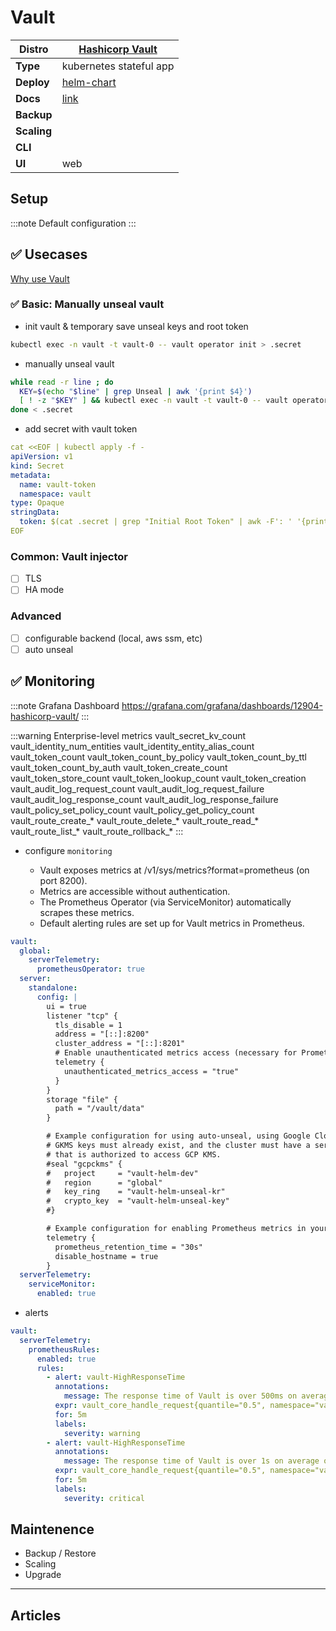 # Vault

|**Distro**|[Hashicorp Vault](https://developer.hashicorp.com/vault)|
|-|-|
|**Type**|kubernetes stateful app|
|**Deploy**|[helm-chart](https://developer.hashicorp.com/vault/docs/deploy/kubernetes/helm)|
|**Docs**|[link](https://developer.hashicorp.com/vault/docs)|
|**Backup**||
|**Scaling**||
|**CLI**||
|**UI**|web|

## Setup

:::note
Default configuration
:::

## :white_check_mark: Usecases

[Why use Vault](https://developer.hashicorp.com/vault/tutorials/get-started/why-use-vault)

### :white_check_mark: Basic: Manually unseal vault

- init vault & temporary save unseal keys and root token

```bash
kubectl exec -n vault -t vault-0 -- vault operator init > .secret
```

- manually unseal vault

```bash
while read -r line ; do
  KEY=$(echo "$line" | grep Unseal | awk '{print $4}')
  [ ! -z "$KEY" ] && kubectl exec -n vault -t vault-0 -- vault operator unseal $KEY
done < .secret
```

- add secret with vault token

```yaml
cat <<EOF | kubectl apply -f -
apiVersion: v1
kind: Secret
metadata:
  name: vault-token
  namespace: vault
type: Opaque
stringData:
  token: $(cat .secret | grep "Initial Root Token" | awk -F': ' '{print $2}')
EOF
```

### Common: Vault injector

- [ ] TLS
- [ ] HA mode

### Advanced

- [ ] configurable backend (local, aws ssm, etc)
- [ ] auto unseal

## :white_check_mark: Monitoring

:::note Grafana Dashboard
https://grafana.com/grafana/dashboards/12904-hashicorp-vault/
:::

:::warning Enterprise-level metrics
vault_secret_kv_count
vault_identity_num_entities
vault_identity_entity_alias_count
vault_token_count
vault_token_count_by_policy
vault_token_count_by_ttl
vault_token_count_by_auth
vault_token_create_count
vault_token_store_count
vault_token_lookup_count
vault_token_creation
vault_audit_log_request_count
vault_audit_log_request_failure
vault_audit_log_response_count
vault_audit_log_response_failure
vault_policy_set_policy_count
vault_policy_get_policy_count
vault_route_create_*
vault_route_delete_*
vault_route_read_*
vault_route_list_*
vault_route_rollback_*
:::

- configure `monitoring`

  * Vault exposes metrics at /v1/sys/metrics?format=prometheus (on port 8200).
  * Metrics are accessible without authentication.
  * The Prometheus Operator (via ServiceMonitor) automatically scrapes these metrics.
  * Default alerting rules are set up for Vault metrics in Prometheus.

```yaml
vault:
  global:
    serverTelemetry:
      prometheusOperator: true
  server:
    standalone:
      config: |
        ui = true
        listener "tcp" {
          tls_disable = 1
          address = "[::]:8200"
          cluster_address = "[::]:8201"
          # Enable unauthenticated metrics access (necessary for Prometheus Operator)
          telemetry {
            unauthenticated_metrics_access = "true"
          }
        }
        storage "file" {
          path = "/vault/data"
        }

        # Example configuration for using auto-unseal, using Google Cloud KMS. The
        # GKMS keys must already exist, and the cluster must have a service account
        # that is authorized to access GCP KMS.
        #seal "gcpckms" {
        #   project     = "vault-helm-dev"
        #   region      = "global"
        #   key_ring    = "vault-helm-unseal-kr"
        #   crypto_key  = "vault-helm-unseal-key"
        #}

        # Example configuration for enabling Prometheus metrics in your config.
        telemetry {
          prometheus_retention_time = "30s"
          disable_hostname = true
        }
  serverTelemetry:
    serviceMonitor:
      enabled: true
```

- alerts

```yaml
vault:
  serverTelemetry:
    prometheusRules:
      enabled: true
      rules:
        - alert: vault-HighResponseTime
          annotations:
            message: The response time of Vault is over 500ms on average over the last 5 minutes.
          expr: vault_core_handle_request{quantile="0.5", namespace="vault"} > 500
          for: 5m
          labels:
            severity: warning
        - alert: vault-HighResponseTime
          annotations:
            message: The response time of Vault is over 1s on average over the last 5 minutes.
          expr: vault_core_handle_request{quantile="0.5", namespace="vault"} > 1000
          for: 5m
          labels:
            severity: critical
```


## Maintenence

- Backup / Restore
- Scaling
- Upgrade

---

## Articles
